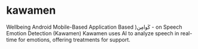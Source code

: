 # kawamen
Wellbeing Android Mobile-Based Application Based )كَوامِن - on Speech Emotion Detection (Kawamen) Kawamen uses AI to analyze speech in real-time for emotions, offering treatments for support.
